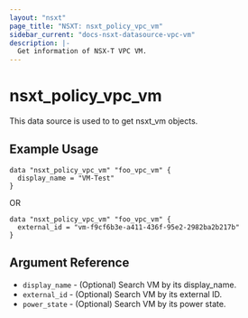 ```yaml
---
layout: "nsxt"
page_title: "NSXT: nsxt_policy_vpc_vm"
sidebar_current: "docs-nsxt-datasource-vpc-vm"
description: |-
  Get information of NSX-T VPC VM.
---
```


<!--
    Copyright 2023 VMware, Inc.
    SPDX-License-Identifier: Mozilla Public License 2.0
-->

# nsxt_policy_vpc_vm

This data source is used to to get nsxt_vm objects.

## Example Usage

```hcl
data "nsxt_policy_vpc_vm" "foo_vpc_vm" {
  display_name = "VM-Test"
}
```

OR

```hcl
data "nsxt_policy_vpc_vm" "foo_vpc_vm" {
  external_id = "vm-f9cf6b3e-a411-436f-95e2-2982ba2b217b"
}
```

## Argument Reference

* `display_name` - (Optional) Search VM by its display_name.
* `external_id` - (Optional) Search VM by its external ID.
* `power_state` - (Optional) Search VM by its power state.

